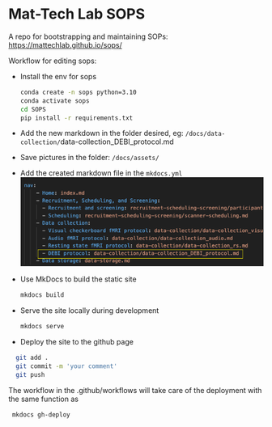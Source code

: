 # Mat-Tech Lab SOPS

A repo for bootstrapping and maintaining SOPs: https://mattechlab.github.io/sops/

Workflow for editing sops:

- Install the env for sops

  ``` bash
  conda create -n sops python=3.10 
  conda activate sops
  cd SOPS
  pip install -r requirements.txt
  ```

- Add the new markdown in the folder desired, eg: `/docs/data-collection/`data-collection_DEBI_protocol.md
- Save pictures in the folder: `/docs/assets/`
- Add the created markdown file in the `mkdocs.yml`
 ![mkdocs_structure](/docs/assets/README/image.png)

- Use MkDocs to build the static site

  ``` bash
  mkdocs build

  ```

- Serve the site locally during development

  ``` bash
  mkdocs serve
  ```

- Deploy the site to the github page

``` bash
  git add .
  git commit -m 'your comment'
  git push
  ```

The workflow in the .github/workflows will take care of the deployment
with the same function as

``` bash
 mkdocs gh-deploy
 ```
